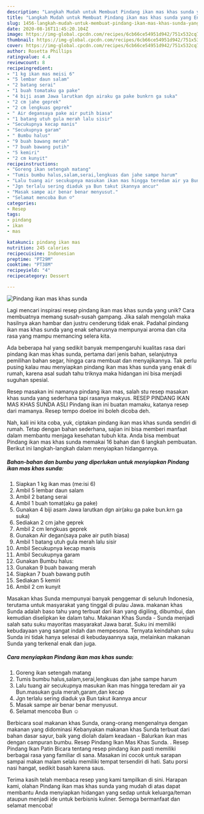 ```yaml
---
description: "Langkah Mudah untuk Membuat Pindang ikan mas khas sunda yang Enak"
title: "Langkah Mudah untuk Membuat Pindang ikan mas khas sunda yang Enak"
slug: 1456-langkah-mudah-untuk-membuat-pindang-ikan-mas-khas-sunda-yang-enak
date: 2020-08-16T11:45:20.104Z
image: https://img-global.cpcdn.com/recipes/6cb66ce54951d942/751x532cq70/pindang-ikan-mas-khas-sunda-foto-resep-utama.jpg
thumbnail: https://img-global.cpcdn.com/recipes/6cb66ce54951d942/751x532cq70/pindang-ikan-mas-khas-sunda-foto-resep-utama.jpg
cover: https://img-global.cpcdn.com/recipes/6cb66ce54951d942/751x532cq70/pindang-ikan-mas-khas-sunda-foto-resep-utama.jpg
author: Rosetta Phillips
ratingvalue: 4.4
reviewcount: 8
recipeingredient:
- "1 kg ikan mas meisi 6"
- "5 lembar daun salam"
- "2 batang serai"
- "1 buah tomataku ga pake"
- "4 biji asam Jawa larutkan dgn airaku ga pake bunkrn ga suka"
- "2 cm jahe geprek"
- "2 cm lengkuas geprek"
- " Air degansaya pake air putih biasa"
- "1 batang utuh gula merah lalu sisir"
- "Secukupnya kecap manis"
- "Secukupnya garam"
- " Bumbu halus"
- "9 buah bawang merah"
- "7 buah bawang putih"
- "5 kemiri"
- "2 cm kunyit"
recipeinstructions:
- "Goreng ikan setengah matang"
- "Tumis bumbu halus,salam,serai,lengkuas dan jahe sampe harum"
- "Lalu tuang air secukupnya masukan ikan mas hingga teredam air ya Bun.masukan gula merah,garam,dan kecap"
- "Jgn terlalu sering diaduk ya Bun takut ikannya ancur"
- "Masak sampe air benar benar menyusut."
- "Selamat mencoba Bun ☺️"
categories:
- Resep
tags:
- pindang
- ikan
- mas

katakunci: pindang ikan mas 
nutrition: 245 calories
recipecuisine: Indonesian
preptime: "PT29M"
cooktime: "PT38M"
recipeyield: "4"
recipecategory: Dessert

---
```



![Pindang ikan mas khas sunda](https://img-global.cpcdn.com/recipes/6cb66ce54951d942/751x532cq70/pindang-ikan-mas-khas-sunda-foto-resep-utama.jpg)

Lagi mencari inspirasi resep pindang ikan mas khas sunda yang unik? Cara membuatnya memang susah-susah gampang. Jika salah mengolah maka hasilnya akan hambar dan justru cenderung tidak enak. Padahal pindang ikan mas khas sunda yang enak seharusnya mempunyai aroma dan cita rasa yang mampu memancing selera kita.

Ada beberapa hal yang sedikit banyak mempengaruhi kualitas rasa dari pindang ikan mas khas sunda, pertama dari jenis bahan, selanjutnya pemilihan bahan segar, hingga cara membuat dan menyajikannya. Tak perlu pusing kalau mau menyiapkan pindang ikan mas khas sunda yang enak di rumah, karena asal sudah tahu triknya maka hidangan ini bisa menjadi suguhan spesial.

Resep masakan ini namanya pindang ikan mas, salah stu resep masakan khas sunda yang sederhana tapi rasanya makyus. RESEP PINDANG IKAN MAS KHAS SUNDA ASLI Pindang ikan ini buatan mamaku, katanya resep dari mamanya. Resep tempo doeloe ini boleh dicoba deh.


Nah, kali ini kita coba, yuk, ciptakan pindang ikan mas khas sunda sendiri di rumah. Tetap dengan bahan sederhana, sajian ini bisa memberi manfaat dalam membantu menjaga kesehatan tubuh kita. Anda bisa membuat Pindang ikan mas khas sunda memakai 16 bahan dan 6 langkah pembuatan. Berikut ini langkah-langkah dalam menyiapkan hidangannya.

<!--inarticleads1-->

##### Bahan-bahan dan bumbu yang diperlukan untuk menyiapkan Pindang ikan mas khas sunda:

1. Siapkan 1 kg ikan mas (me:isi 6)
1. Ambil 5 lembar daun salam
1. Ambil 2 batang serai
1. Ambil 1 buah tomat(aku ga pake)
1. Gunakan 4 biji asam Jawa larutkan dgn air(aku ga pake bun.krn ga suka)
1. Sediakan 2 cm jahe geprek
1. Ambil 2 cm lengkuas geprek
1. Gunakan  Air degan(saya pake air putih biasa)
1. Ambil 1 batang utuh gula merah lalu sisir
1. Ambil Secukupnya kecap manis
1. Ambil Secukupnya garam
1. Gunakan  Bumbu halus:
1. Gunakan 9 buah bawang merah
1. Siapkan 7 buah bawang putih
1. Sediakan 5 kemiri
1. Ambil 2 cm kunyit


Masakan khas Sunda mempunyai banyak penggemar di seluruh Indonesia, terutama untuk masyarakat yang tinggal di pulau Jawa. makanan khas Sunda adalah baso tahu yang terbuat dari ikan yang digiling, dibumbui, dan kemudian diselipkan ke dalam tahu. Makanan Khas Sunda - Sunda menjadi salah satu suku mayoritas masyarakat Jawa barat. Suku ini memiliki kebudayaan yang sangat indah dan mempesona. Ternyata keindahan suku Sunda ini tidak hanya selesai di kebudayaannya saja, melainkan makanan Sunda yang terkenal enak dan juga. 

<!--inarticleads2-->

##### Cara menyiapkan Pindang ikan mas khas sunda:

1. Goreng ikan setengah matang
1. Tumis bumbu halus,salam,serai,lengkuas dan jahe sampe harum
1. Lalu tuang air secukupnya masukan ikan mas hingga teredam air ya Bun.masukan gula merah,garam,dan kecap
1. Jgn terlalu sering diaduk ya Bun takut ikannya ancur
1. Masak sampe air benar benar menyusut.
1. Selamat mencoba Bun ☺️


Berbicara soal makanan khas Sunda, orang-orang mengenalnya dengan makanan yang didominasi Kebanyakan makanan khas Sunda terbuat dari bahan dasar sayur, baik yang diolah dalam keadaan - Balurkan ikan mas dengan campuran bumbu. Resep Pindang Ikan Mas Khas Sunda. . Resep Pindang Ikan Patin Bicara tentang resep pindang ikan pasti memiliki berbagai rasa yang familiar di sana. Masakan ini cocok untuk sarapan sampai makan malam selalu memiliki tempat tersendiri di hati. Satu porsi nasi hangat, sedikit basah karena saus. 

Terima kasih telah membaca resep yang kami tampilkan di sini. Harapan kami, olahan Pindang ikan mas khas sunda yang mudah di atas dapat membantu Anda menyiapkan hidangan yang sedap untuk keluarga/teman ataupun menjadi ide untuk berbisnis kuliner. Semoga bermanfaat dan selamat mencoba!
